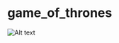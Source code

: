 # game_of_thrones
![Alt text](https://raw.github.com/kevinbundi/game_of_thrones/master/IMG/Capture.PNG)
